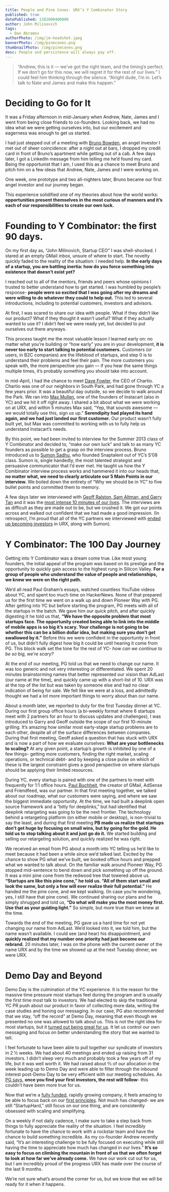 ```yaml
---
title: People and Pine Cones- URX’s Y Combinator Story
published: true
datePublished: 1382000400000
author: John Milinovich
tags:
  - Dan Abramov
authorPhoto: /img/jm-headshot.jpeg
bannerPhoto: /img/pinecones.png
thumbnailPhoto: /img/pinecones.png
desc: People and persistence will always pay off. 
---
```

> “Andrew, this is it — we’ve got the right team, and the timing’s perfect. If we don’t go for this now, we will regret it for the rest of our lives.” I could feel him thinking through the silence. “Alright dude, I’m in. Let’s talk to Nate and James and make this happen.”

# Deciding to Go for It
It was a Friday afternoon in mid-January when Andrew, Nate, James and I went from being close friends to co-founders. Looking back, we had no idea what we were getting ourselves into, but our excitement and eagerness was enough to get us started.

I had just stepped out of a meeting with [Bruno Bowden](http://www.ted.com/speakers/bruno_bowden.html), an angel investor I met out of sheer coincidence: after a night out at bars, I dropped my credit card in front of Bruno’s apartment while getting out of a cab. A few days later, I got a LinkedIn message from him telling me he’d found my card. Being the opportunist that I am, I used this as a chance to meet Bruno and pitch him on a few ideas that Andrew, Nate, James and I were working on.

One week, one prototype and two all-nighters later, Bruno became our first angel investor and our journey began.

This experience solidified one of my theories about how the world works: **opportunities present themselves in the most curious of manners and it’s each of our responsibilities to create our own luck.**

# Founding to Y Combinator: the first 90 days.
On my first day as, “John Milinovich, Startup CEO” I was shell-shocked. I stared at an empty GMail inbox, unsure of where to start. The novelty quickly faded to the reality of the situation: I needed help. **In the early days of a startup, you are battling inertia: how do you force something into existence that doesn’t exist yet?**

I reached out to all of the mentors, friends and peers whose opinions I trusted to better understand how to get started. I was humbled by people’s response- **people were so excited that I was going after my dreams and were willing to do whatever they could to help out.** This led to several introductions, including to potential customers, investors and advisors.

At first, I was scared to share our idea with people. What if they didn’t like our product? What if they thought it wasn’t useful? What if they actually wanted to use it? I didn’t feel we were ready yet, but decided to put ourselves out there anyways.

This process taught me the most valuable lesson I learned early on: no matter what you’re building or “how early” you are in your development, **it is never too early to start talking to potential customers.** Customers (or users, in B2C companies) are the lifeblood of startups, and step 0 is to understand their problems and feel their pain. The more customers you speak with, the more perspective you gain — if you hear the same things multiple times, it’s probably something you should take into account.

In mid-April, I had the chance to meet [Dave Fowler](http://chartio.com/about/dave), the CEO of Chartio. Chartio was one of our neighbors in South Park, and had gone through YC a few years prior. It was a beautiful day outside, so we decide to walk around the Park. We ran into [Max Mullen](http://www.maxmullen.com/), one of the founders of Instacart (also in YC) and we hit it off right away. I shared a bit about what we were working on at URX, and within 5 minutes Max said, “Yep, that sounds awesome — we would totally use this, sign us up.” **Serendipity had played its hand again, and we had just landed our first customer.** Our product wasn’t fully built yet, but Max was committed to working with us to fully help us understand Instacart’s needs.

By this point, we had been invited to interview for the Summer 2013 class of Y Combinator and decided to, “make our own luck” and talk to as many YC founders as possible to get a grasp on the interview process. Bruno introduced us to [Sumon Sadhu](http://www.sumonsadhu.com/), who founded Snaptalent out of YC’s S’08 class. Sumon is, single handedly, the most talented strategist and persuasive communicator that I’d ever met. He taught us how the Y Combinator interview process works and hammered it into our heads that, **no matter what, we need to clearly articulate our 5 Main Points in our interview.** We boiled down the entirety of “Why we should be in YC” to five bullet points and committed them to memory.

A few days later we interviewed with [Geoff Ralston, Sam Altman, and Garry Tan](http://ycombinator.com/people.html) and it was the [most intense 10 minutes of our lives](http://sharpshoot.blogspot.com/2009/04/so-you-got-y-combinator-interview-now.html). The interviews are as difficult as they are made out to be, but we crushed it. We got our points across and walked out confident that we had made a good impression. (In retrospect, I’m proud that all of the YC partners we interviewed with [ended up becoming investors](http://www.techcrunch.com/2013/10/16/urx-ads/) in URX, along with Sumon).

# Y Combinator: The 100 Day Journey
Getting into Y Combinator was a dream come true. Like most young founders, the initial appeal of the program was based on its prestige and the opportunity to quickly gain access to the highest rung in Silicon Valley. **For a group of people who understand the value of people and relationships, we knew we were on the right path.**

We’d all read Paul Graham’s essays, watched countless YouTube videos about YC, and spent too much time on HackerNews. None of that prepared us for the first time we went on a walk up and down Pioneer Way with PG. After getting into YC but before starting the program, PG meets with all of the startups in the batch. We gave him our quick pitch, and after quickly digesting it he told us that, **“We have the opposite problem that most startups face. The opportunity created being able to link into the middle of mobile apps is so big it’s scary. Your challenge is not going to be whether this can be a billion dollar idea, but making sure you don’t get swallowed by it.”** Before this we were confident in the opportunity in front of us, but didn’t fully digest how big it could be until hearing it come from PG. This block walk set the tone for the rest of YC- _how can we continue to be so big, we’re scary?_

At the end of our meeting, PG told us that we need to change our name. It was too generic and not very interesting or differentiated. We spent 20 minutes brainstorming names that better represented our vision than AdLast (our name at the time), and quickly came up with a short-list of 10. URX was at the top of the list but was taken by someone else and had no clear indication of being for sale. We felt like we were at a loss, and admittedly thought we had a lot more important things to worry about than our name.

About a month later, we reported to duty for the first Tuesday dinner at YC. During our first group office hours (a bi-weekly format where 6 startups meet with 2 partners for an hour to discuss updates and challenges), I was introduced to Garry and Geoff outside the scope of our first 10-minute grilling. It’s amazing how similar most early-stage startup problems are to each other, despite all of the surface differences between companies. During that first meeting, Geoff asked a question that has stuck with URX and is now a part of how we evaluate ourselves: **What are your bottlenecks to scaling?** At any given point, a startup’s growth is inhibited by one of a few things- getting more customers, finding the right market, scaling operations, or technical debt- and by keeping a close pulse on which of these is the largest constraint gives a good perspective on where startups should be applying their limited resources.

During YC, every startup is paired with one of the partners to meet with frequently for 1:1 office hours. [Paul Buchheit](http://en.wikipedia.org/wiki/Paul_Buchheit), the creator of GMail, AdSense and Friendfeed, was our partner. In that first meeting together, we talked about our roadmap, what our customers were saying, and where we saw the biggest immediate opportunity. At the time, we had built a deeplink open source framework and a “bitly for deeplinks,” but had identified that deeplink retargeting was going to be the next frontier. The technology behind a retargeting platform (on either mobile or desktop), is non-trivial to say the least, and during that first meeting **PB made us realize that startups don’t get huge by focusing on small wins, but by going for the gold. He told us to stop talking about it and just go do it.** We started building and selling our retargeting solution, and quickly realized he was right.

We received an email from PG about a month into YC telling us he’d like to meet because it had been a while since we’d talked last. Excited by the chance to show PG what we’ve built, we booked office hours and prepped what we wanted to talk about. On the familiar walk around Pioneer Way, PG stopped mid-sentence to bend down and pick something up off the ground. It was a mini pine cone from the redwood tree that towered above us. **“Startups are like this pine cone,” he told us. “All of them start small and look the same, but only a few will ever realize their full potential.”** He handed me the pine cone, and we kept walking. (In case you’re wondering, yes, I still have that pine cone). We continued sharing our plans and he simply shrugged and told us, **“Do what will make you the most money first. Use that as your guiding light.”** So simple, but more true than we knew at the time.

Towards the end of the meeting, PG gave us a hard time for not yet changing our name from AdLast. We’d looked into it, we told him, but the name wasn’t available. I could see (and hear) his disappointment, and **quickly realized that my number one priority had just become our rebrand.** 20 minutes later, I was on the phone with the current owner of the name URX and by the time we showed up at the next Tuesday dinner, we were URX.

# Demo Day and Beyond
Demo Day is the culmination of the YC experience. It is the reason for the massive time pressure most startups feel during the program and is usually the first time most talk to investors. We had elected to skip the traditional YC PR push about our product in favor of collecting more data, writing the case studies and honing our messaging. In our case, PG also recommended that we stay, “off the record” at Demo Day, meaning that even though we presented no one was allowed to talk about us. This is not the right idea for most startups, but it [turned out being great for us](http://www.uncrunched.com/2013/10/08/unveiling-stealth-y-combinator-startup-urx). It let us control our own messaging and focus on better understanding the story that we wanted to tell.

I feel fortunate to have been able to pull together our syndicate of investors in 2 ½ weeks. We had about 40 meetings and ended up raising from 31 investors. I didn’t sleep very much and probably took a few years off of my life, but it was well worth it. We had raised about ⅔ of our allocation in the week leading up to Demo Day and were able to filter through the inbound interest post-Demo Day to be very efficient with our meeting schedules. As [PG says](http://www.paulgraham.com/fr.html), **once you find your first investors, the rest will follow**- this couldn’t have been more true for us.

Now that we’re a [fully funded](http://www.techcrunch.com/2013/10/16/urx-ads/), rapidly growing company, it feels amazing to be able to focus back on our [first principles](http://takingpitches.com/2012/09/22/elon-musk-the-role-of-analogy-and-reasoning-from-first-principles-in-disruptive-entrepreneurship/). Not much has changed- we are still “StartupHard,” still focus on our one thing, and are consistently obsessed with scaling and simplifying.

On a weekly if not daily cadence, I make sure to take a step back from things to fully appreciate the reality of the situation. I feel incredibly fortunate to have the chance to work with a rockstar team and have the chance to build something incredible. As my co-founder Andrew recently said, “It’s an interesting challenge to be fully focused on executing while still having the time to appreciate how much has changed in our lives.” **It’s so easy to focus on climbing the mountain in front of us that we often forget to look at how far we’ve already come.** We have our work cut out for us, but I am incredibly proud of the progress URX has made over the course of the last 9 months.

We’re not sure what’s around the corner for us, but we know that we will be ready for it when it happens.